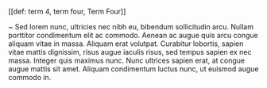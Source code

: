 [[def: term 4, term four, Term Four]]

~ Sed lorem nunc, ultricies nec nibh eu, bibendum sollicitudin arcu. Nullam porttitor condimentum elit ac commodo. Aenean ac augue quis arcu congue aliquam vitae in massa. Aliquam erat volutpat. Curabitur lobortis, sapien vitae mattis dignissim, risus augue iaculis risus, sed tempus sapien ex nec massa. Integer quis maximus nunc. Nunc ultrices sapien erat, at congue augue mattis sit amet. Aliquam condimentum luctus nunc, ut euismod augue commodo in.
